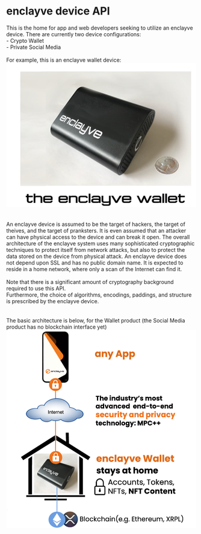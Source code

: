 # enclayve device API
This is the home for app and web developers seeking to utilize an enclayve device.
There are currently two device configurations:
<BR>   - Crypto Wallet
<BR>   - Private Social Media
<BR>
<BR>For example, this is an enclayve wallet device:
<BR>
![enclayve device](https://github.com/dchura/enclayveAPI/blob/main/images/walletdevice.png)
<BR>
<BR>
<BR>An enclayve device is assumed to be the target of hackers, the target of theives, and the target of pranksters. It is even assumed that an attacker can have physical access to the device and can break it open. The overall architecture of the enclayve system uses many sophisticated cryptographic techniques to protect itself from network attacks, but also to protect the data stored on the device from physical attack.  An enclayve device does not depend upon SSL and has no public domain name. It is expected to reside in a home network, where only a scan of the Internet can find it.
<BR>
<BR>Note that there is a significant amount of cryptography background required to use this API.
<BR>Furthermore, the choice of algorithms, encodings, paddings, and structure is prescribed by the enclayve device.
<BR>
<BR>
<BR> The basic architecture is below, for the Wallet product (the Social Media product has no blockchain interface yet)
<BR>
![enclayve device](https://github.com/dchura/enclayveAPI/blob/main/images/architecture.png)
  
